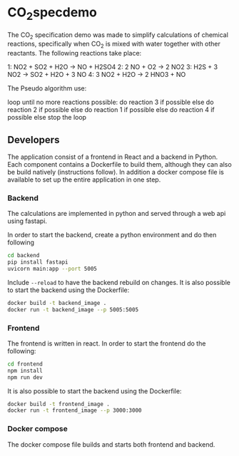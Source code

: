 # CO<sub>2</sub>specdemo

The CO<sub>2</sub> specification demo was made to simplify calculations of
chemical reactions, specifically when CO<sub>2</sub> is mixed with water
together with other reactants. The following reactions take place:

  1: NO2 + SO2 + H2O -> NO + H2SO4 2: 2 NO + O2 -> 2 NO2 3: H2S + 3 NO2 -> SO2 +
  H2O + 3 NO 4: 3 NO2 + H2O -> 2 HNO3 + NO

The Pseudo algorithm use:

loop until no more reactions possible: do reaction 3 if possible else do
reaction 2 if possible else do reaction 1 if possible else do reaction 4 if
possible else stop the loop

## Developers

The application consist of a frontend in React and a backend in Python. Each
component contains a Dockerfile to build them, although they can also be build
natively (instructions follow). In addition a docker compose file is available
to set up the entire application in one step.

### Backend

The calculations are implemented in python and served through a web api using
fastapi.

In order to start the backend, create a python environment and do then following

```bash
cd backend
pip install fastapi
uvicorn main:app --port 5005
```

Include `--reload` to have the backend rebuild on changes. It is also possible
to start the backend using the Dockerfile:

```bash
docker build -t backend_image .
docker run -t backend_image --p 5005:5005
```

### Frontend

The frontend is written in react. In order to start the frontend do the
following:

```bash
cd frontend
npm install
npm run dev
```

It is also possible to start the backend using the Dockerfile:

```bash
docker build -t frontend_image .
docker run -t frontend_image --p 3000:3000
```

### Docker compose

The docker compose file builds and starts both frontend and backend.
